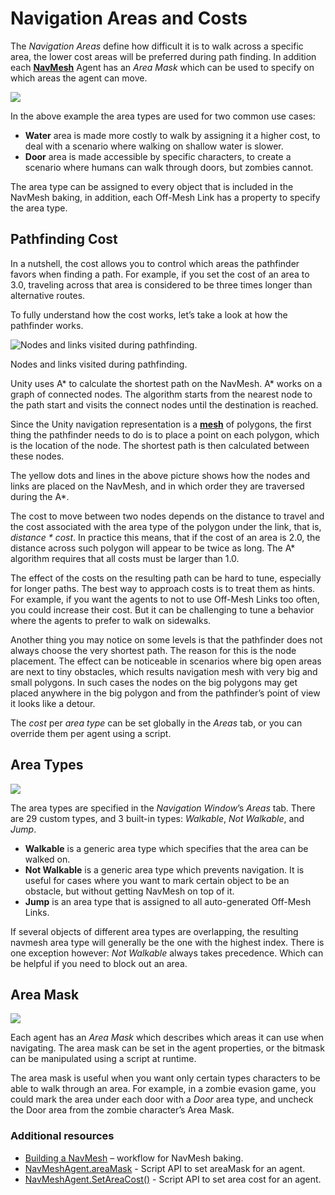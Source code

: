 # Navigation Areas and Costs

The _Navigation Areas_ define how difficult it is to walk across a specific area, the lower cost areas will be preferred during path finding. In addition each [**NavMesh**][1] Agent has an _Area Mask_ which can be used to specify on which areas the agent can move.

![](./Images/NavMeshAreaType.svg)

In the above example the area types are used for two common use cases:

- **Water** area is made more costly to walk by assigning it a higher cost, to deal with a scenario where walking on shallow water is slower.
- **Door** area is made accessible by specific characters, to create a scenario where humans can walk through doors, but zombies cannot.

The area type can be assigned to every object that is included in the NavMesh baking, in addition, each Off-Mesh Link has a property to specify the area type.

## Pathfinding Cost

In a nutshell, the cost allows you to control which areas the pathfinder favors when finding a path. For example, if you set the cost of an area to 3.0, traveling across that area is considered to be three times longer than alternative routes.

To fully understand how the cost works, let’s take a look at how the pathfinder works.

![Nodes and links visited during pathfinding.](./Images/NavMeshNodePositions.svg)

Nodes and links visited during pathfinding.

Unity uses A\* to calculate the shortest path on the NavMesh. A\* works on a graph of connected nodes. The algorithm starts from the nearest node to the path start and visits the connect nodes until the destination is reached.

Since the Unity navigation representation is a [**mesh**][2] of polygons, the first thing the pathfinder needs to do is to place a point on each polygon, which is the location of the node. The shortest path is then calculated between these nodes.

The yellow dots and lines in the above picture shows how the nodes and links are placed on the NavMesh, and in which order they are traversed during the A\*.

The cost to move between two nodes depends on the distance to travel and the cost associated with the area type of the polygon under the link, that is, _distance \* cost_. In practice this means, that if the cost of an area is 2.0, the distance across such polygon will appear to be twice as long. The A\* algorithm requires that all costs must be larger than 1.0.

The effect of the costs on the resulting path can be hard to tune, especially for longer paths. The best way to approach costs is to treat them as hints. For example, if you want the agents to not to use Off-Mesh Links too often, you could increase their cost. But it can be challenging to tune a behavior where the agents to prefer to walk on sidewalks.

Another thing you may notice on some levels is that the pathfinder does not always choose the very shortest path. The reason for this is the node placement. The effect can be noticeable in scenarios where big open areas are next to tiny obstacles, which results navigation mesh with very big and small polygons. In such cases the nodes on the big polygons may get placed anywhere in the big polygon and from the pathfinder’s point of view it looks like a detour.

The _cost_ per _area type_ can be set globally in the _Areas_ tab, or you can override them per agent using a script.

## Area Types

![](./Images/NavMeshAreaTypeList.png)

The area types are specified in the _Navigation Window_’s _Areas_ tab. There are 29 custom types, and 3 built-in types: _Walkable_, _Not Walkable_, and _Jump_.

- **Walkable** is a generic area type which specifies that the area can be walked on.
- **Not Walkable** is a generic area type which prevents navigation. It is useful for cases where you want to mark certain object to be an obstacle, but without getting NavMesh on top of it.
- **Jump** is an area type that is assigned to all auto-generated Off-Mesh Links.

If several objects of different area types are overlapping, the resulting navmesh area type will generally be the one with the highest index. There is one exception however: _Not Walkable_ always takes precedence. Which can be helpful if you need to block out an area.

## Area Mask

![](./Images/NavMeshAreaMask.svg)

Each agent has an _Area Mask_ which describes which areas it can use when navigating. The area mask can be set in the agent properties, or the bitmask can be manipulated using a script at runtime.

The area mask is useful when you want only certain types characters to be able to walk through an area. For example, in a zombie evasion game, you could mark the area under each door with a _Door_ area type, and uncheck the Door area from the zombie character’s Area Mask.

### Additional resources

- [Building a NavMesh](./BuildingNavMesh.md) – workflow for NavMesh baking.
- [NavMeshAgent.areaMask](https://docs.unity3d.com/ScriptReference/AI.NavMeshAgent-areaMask.html) - Script API to set areaMask for an agent.
- [NavMeshAgent.SetAreaCost()](https://docs.unity3d.com/ScriptReference/AI.NavMeshAgent.SetAreaCost.html) - Script API to set area cost for an agent.

[1]: ./BuildingNavMesh.md "A mesh that Unity generates to approximate the walkable areas and obstacles in your environment for path finding and AI-controlled navigation."
[2]: https://docs.unity3d.com/Manual/comp-MeshGroup.html "The main graphics primitive of Unity. Meshes make up a large part of your 3D worlds. Unity supports triangulated or Quadrangulated polygon meshes. Nurbs, Nurms, Subdiv surfaces must be converted to polygons."
